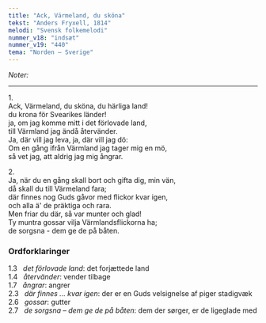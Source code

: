 ```yaml
---
title: "Ack, Värmeland, du sköna"
tekst: "Anders Fryxell, 1814"
melodi: "Svensk folkemelodi"
nummer_v18: "indsæt"
nummer_v19: "440"
tema: "Norden – Sverige"
---
```

*Noter:*
***

1\.\
Ack, Värmeland, du sköna, du härliga land!\
du krona för Svearikes länder!\
ja, om jag komme mitt i det förlovade land,\
till Värmland jag ändå återvänder.\
Ja, där vill jag leva, ja, där vill jag dö:\
Om en gång ifrån Värmland jag tager mig en mö,\
så vet jag, att aldrig jag mig ångrar.

2\.\
Ja, när du en gång skall bort och gifta dig, min vän,\
då skall du till Värmeland fara;\
där finnes nog Guds gåvor med flickor kvar igen,\
och alla ä' de präktiga och rara.\
Men friar du där, så var munter och glad!\
Ty muntra gossar vilja Värmlandsflickorna ha;\
de sorgsna - dem ge de på båten.

### Ordforklaringer
1.3   *det förlovade land*: det forjættede land\
1.4   *återvänder*: vender tilbage\
1.7   *ångrar*: angrer\
2.3   *där finnes ... kvar igen*: der er en Guds velsignelse af piger stadigvæk\
2.6   *gossar*: gutter\
2.7   *de sorgsna – dem ge de på båten*: dem der sørger, er de ligeglade med